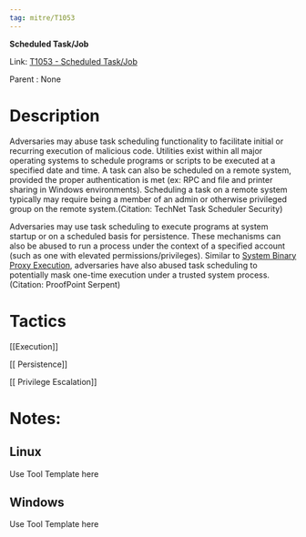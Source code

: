 ```yaml
---
tag: mitre/T1053
---
```


**Scheduled Task/Job**

Link: [T1053 - Scheduled Task/Job](https://attack.mitre.org/techniques/T1053)

Parent : None


# Description

Adversaries may abuse task scheduling functionality to facilitate initial or recurring execution of malicious code. Utilities exist within all major operating systems to schedule programs or scripts to be executed at a specified date and time. A task can also be scheduled on a remote system, provided the proper authentication is met (ex: RPC and file and printer sharing in Windows environments). Scheduling a task on a remote system typically may require being a member of an admin or otherwise privileged group on the remote system.(Citation: TechNet Task Scheduler Security)

Adversaries may use task scheduling to execute programs at system startup or on a scheduled basis for persistence. These mechanisms can also be abused to run a process under the context of a specified account (such as one with elevated permissions/privileges). Similar to [System Binary Proxy Execution](https://attack.mitre.org/techniques/T1218), adversaries have also abused task scheduling to potentially mask one-time execution under a trusted system process.(Citation: ProofPoint Serpent)

# Tactics


[[Execution]]

[[ Persistence]]

[[ Privilege Escalation]]


# Notes:

## Linux

Use Tool Template here

## Windows

Use Tool Template here
